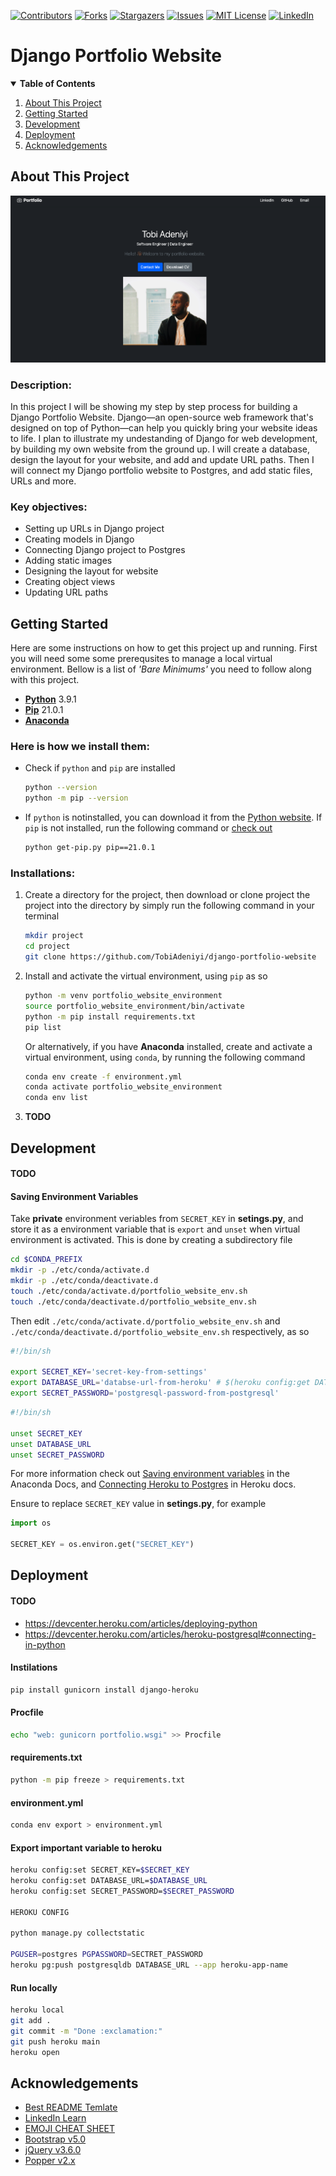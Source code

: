 [![Contributors][contributors-shield]][contributors-url]
[![Forks][forks-shield]][forks-url]
[![Stargazers][stars-shield]][stars-url]
[![Issues][issues-shield]][issues-url]
[![MIT License][license-shield]][license-url]
[![LinkedIn][linkedin-shield]][linkedin-url]

<!-- PROJECT TITLE AND LOGO -->

# Django Portfolio Website

<!-- TABLE OF CONTENTS -->
<details open="open">
  <summary><strong>Table of Contents</strong></summary>
  <ol>
    <li><a href="#about-this-project">About This Project</a></li>
    <li><a href="#getting-started">Getting Started</a></li>
    <li><a href="#development">Development</a></li>
    <li><a href="#deployment">Deployment</a></li>
    <li><a href="acknowledgements">Acknowledgements</a></li>
  </ol>
</details>

<!-- ABOUT THE PROJECT -->

## About This Project

[![Product Name Screen Shot][website-screenshot]][website-url]

<!-- DESCRIPTION -->

### Description:

In this project I will be showing my step by step process for building a Django Portfolio Website. Django—an open-source web framework that's designed on top of Python—can help you quickly bring your website ideas to life. I plan to illustrate my undestanding of Django for web development, by building my own website from the ground up. I will create a database, design the layout for your website, and add and update URL paths. Then I will connect my Django portfolio website to Postgres, and add static files, URLs and more.

<!-- KEY OBJECTIVES -->

### Key objectives:

- Setting up URLs in Django project
- Creating models in Django
- Connecting Django project to Postgres
- Adding static images
- Designing the layout for website
- Creating object views
- Updating URL paths

<!-- GETTING STARTED -->

## Getting Started

Here are some instructions on how to get this project up and running. First you will need some some prerequsites to manage a local virtual environment. Bellow is a list of _'Bare Minimums'_ you need to follow along with this project.

- **[Python](https://www.python.org/downloads/)** 3.9.1
- **[Pip](https://pip.pypa.io/en/stable/installing/)** 21.0.1
- **[Anaconda](https://www.anaconda.com/products/individual)**

### Here is how we install them:

- Check if `python` and `pip` are installed

  ```sh
  python --version
  python -m pip --version
  ```

- If `python` is notinstalled, you can download it from the [Python website](https://www.python.org/downloads/). If `pip` is not installed, run the following command or [check out](https://pip.pypa.io/en/stable/installing/)

  ```sh
  python get-pip.py pip==21.0.1
  ```

### Installations:

1. Create a directory for the project, then download or clone project the project into the directory by simply run the following command in your terminal

   ```sh
   mkdir project
   cd project
   git clone https://github.com/TobiAdeniyi/django-portfolio-website
   ```

2. Install and activate the virtual environment, using `pip` as so

   ```sh
   python -m venv portfolio_website_environment
   source portfolio_website_environment/bin/activate
   python -m pip install requirements.txt
   pip list
   ```

   Or alternatively, if you have **Anaconda** installed, create and activate a virtual environment, using `conda`, by running the following command

   ```sh
   conda env create -f environment.yml
   conda activate portfolio_website_environment
   conda env list
   ```

3. **TODO**

<!-- DEVELOPMENT -->

## Development

#### TODO

#### Saving Environment Variables

Take **private** environment veriables from `SECRET_KEY` in **setings.py**, and store it as a environment variable that is `export` and `unset` when virtual environment is activated. This is done by creating a subdirectory file

```sh
cd $CONDA_PREFIX
mkdir -p ./etc/conda/activate.d
mkdir -p ./etc/conda/deactivate.d
touch ./etc/conda/activate.d/portfolio_website_env.sh
touch ./etc/conda/deactivate.d/portfolio_website_env.sh
```

Then edit `./etc/conda/activate.d/portfolio_website_env.sh` and `./etc/conda/deactivate.d/portfolio_website_env.sh` respectively, as so

```sh
#!/bin/sh

export SECRET_KEY='secret-key-from-settings'
export DATABASE_URL='databse-url-from-heroku' # $(heroku config:get DATABASE_URL -a your-app)
export SECRET_PASSWORD='postgresql-password-from-postgresql'
```

```sh
#!/bin/sh

unset SECRET_KEY
unset DATABASE_URL
unset SECRET_PASSWORD
```

For more information check out [Saving environment variables](https://docs.conda.io/projects/conda/en/latest/user-guide/tasks/manage-environments.html#saving-environment-variables) in the Anaconda Docs, and [Connecting Heroku to Postgres](https://devcenter.heroku.com/articles/connecting-to-heroku-postgres-databases-from-outside-of-heroku) in Heroku docs.

Ensure to replace `SECRET_KEY` value in **setings.py**, for example

```python
import os

SECRET_KEY = os.environ.get("SECRET_KEY")
```

<!-- DEPLOYMENT -->

## Deployment

#### TODO

- https://devcenter.heroku.com/articles/deploying-python
- https://devcenter.heroku.com/articles/heroku-postgresql#connecting-in-python

#### Instilations

```sh
pip install gunicorn install django-heroku
```

#### Procfile

```sh
echo "web: gunicorn portfolio.wsgi" >> Procfile
```

#### requirements.txt

```sh
python -m pip freeze > requirements.txt
```

#### environment.yml

```sh
conda env export > environment.yml
```

#### Export important variable to heroku

```sh
heroku config:set SECRET_KEY=$SECRET_KEY
heroku config:set DATABASE_URL=$DATABASE_URL
heroku config:set SECRET_PASSWORD=$SECRET_PASSWORD

HEROKU CONFIG

python manage.py collectstatic

PGUSER=postgres PGPASSWORD=SECTRET_PASSWORD
heroku pg:push postgresqldb DATABASE_URL --app heroku-app-name
```

#### Run locally

```sh
heroku local
git add .
git commit -m "Done :exclamation:"
git push heroku main
heroku open
```

<!-- ACKNOWLEDGEMENTS -->

## Acknowledgements

- [Best README Temlate](https://www.webpagefx.com/tools/emoji-cheat-sheet)
- [LinkedIn Learn](https://www.linkedin.com/learning/building-a-personal-portfolio-with-django/starting-a-new-project-in-django?contextUrn=urn%3Ali%3AlyndaLearningPath%3A5d546c44498e876bef6651ba)
- [EMOJI CHEAT SHEET](https://www.webfx.com/tools/emoji-cheat-sheet/)
- [Bootstrap v5.0](https://getbootstrap.com/docs/5.0/getting-started/download/)
- [jQuery v3.6.0](https://jquery.com/download/)
- [Popper v2.x](https://popper.js.org/docs/v2/)

<!-- MARKDOWN LINKS & IMAGES -->
<!-- https://www.markdownguide.org/basic-syntax/#reference-style-links -->

[contributors-shield]: https://img.shields.io/github/contributors/TobiAdeniyi/django-portfolio-website.svg?style=for-the-badge
[contributors-url]: https://github.com/TobiAdeniyi/django-portfolio-website/graphs/contributors
[forks-shield]: https://img.shields.io/github/forks/TobiAdeniyi/django-portfolio-website.svg?style=for-the-badge
[forks-url]: https://github.com/TobiAdeniyi/django-portfolio-website/network/members
[stars-shield]: https://img.shields.io/github/stars/TobiAdeniyi/django-portfolio-website.svg?style=for-the-badge
[stars-url]: https://github.com/TobiAdeniyi/django-portfolio-website/stargazers
[issues-shield]: https://img.shields.io/github/issues/TobiAdeniyi/django-portfolio-website.svg?style=for-the-badge
[issues-url]: https://github.com/TobiAdeniyi/django-portfolio-website/issues
[license-shield]: https://img.shields.io/github/license/TobiAdeniyi/django-portfolio-website?style=for-the-badge
[license-url]: https://github.com/TobiAdeniyi/django-portfolio-website/blob/main/LICENSE.md
[linkedin-shield]: https://img.shields.io/badge/-LinkedIn-black.svg?style=for-the-badge&logo=linkedin&colorB=555
[linkedin-url]: https://www.linkedin.com/in/tobiloba-adeniyi/
[website-screenshot]: images/projects/django_portfolio_website.png
[website-url]: https://tobi-django-portfolio-website.herokuapp.com/
